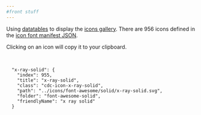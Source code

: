 ```yaml
---
#front stuff
---
```


<html lang="en" class="theme-blue">
<head>
<meta charset="UTF-8">
<title>Datatables Icons - merging categories data into icons data - clipboard</title>
<meta name="viewport" content="width=device-width, initial-scale=1">
<link rel='stylesheet' href='https://www.cdc.gov/TemplatePackage/4.0/assets/vendor/css/bootstrap.css'>
<link rel='stylesheet' href='https://www.cdc.gov/TemplatePackage/4.0/assets/css/app.min.css'>
<link rel='stylesheet' href='https://cdn.datatables.net/v/bs4/dt-1.10.20/cr-1.5.2/kt-2.5.1/sc-2.0.1/datatables.min.css'>
</head>
<body translate="no">
<div class="container d-flex flex-wrap body-wrapper">
<main class="col-12 order-lg-2" role="main" aria-label="Main Content Area">
<p>Using <a href="https://datatables.net/">datatables</a> to display the <a href="https://www.cdc.gov/wcms/4.0/cdc-wp/image-types/standard-icons.html">icons gallery</a>. There are 956 icons defined in the <a href="https://www.cdc.gov/TemplatePackage/4.0/assets/json/cdc_iconfont_manifest.json">icon font manifest JSON</a>.</p>
<div class="alert alert-info col-5" role="alert">
<span class="x32 fill-p cdc-icon-info-circle"></span> Clicking on an icon will copy it to your clipboard.
</div>
<table id="icons"></table>
<pre class="fs0875"><code>
  "x-ray-solid": {
    "index": 955,
    "title": "x-ray-solid",
    "class": "cdc-icon-x-ray-solid",
    "path": "../icons/font-awesome/solid/x-ray-solid.svg",
    "folder": "font-awesome-solid",
    "friendlyName": "x ray solid"
  }
</code>
</pre>
</main>
</div>
<script src='https://www.cdc.gov/TemplatePackage/4.0/assets/vendor/js/jquery.min.js'></script>
<script src='https://www.cdc.gov/TemplatePackage/4.0/assets/vendor/js/bootstrap.bundle.min.js'></script>
<script src='https://www.cdc.gov/TemplatePackage/4.0/assets/js/app.bundle.min.js'></script>
<script src='https://cdn.datatables.net/v/bs4/dt-1.10.20/cr-1.5.2/kt-2.5.1/sc-2.0.1/datatables.min.js'></script>
<script src='https://cdnjs.cloudflare.com/ajax/libs/clipboard.js/2.0.4/clipboard.min.js'></script>
<script>
var icons = 'https://www.cdc.gov/TemplatePackage/4.0/assets/json/cdc_iconfont_manifest.json',
    categories = 'https://www.cdc.gov/TemplatePackage/4.0/assets/json/cdc_iconfont_categories.json';
    
$( function() {
	loadIcons();
} );

function loadIcons() {
	$.ajax( {
		url: icons,
		dataType: 'json',
		crossDomain: true,
		success: function( resp ) {
			// console.log( 'icons loaded', iconobj );
			loadCategories( resp );
		},
		error: function() {
			console.log( 'icon error' );
		}
	} );
}

function loadCategories( icons ) {
	$.ajax( {
		url: categories,
		dataType: 'json',
		crossDomain: true,
		success: function( resp ) {
			var arr = [],
				keyword = '',
				t = '';
			// console.log( 'categories loaded', resp );
			$.each( icons, function( idx, obj ) {
				t = resp.icons[ obj.title ];
				keyword = getSafe( function() {
					return t.keywords;
				}, [] );
				obj.keywords = keyword;
			} );
			// console.log( 'icons with categories', icons );
			loadData( icons );
		},
		error: function() {
			console.log( 'categories error' );
		}
	} );
}

function getSafe( fn, defaultVal ) {
	try {
		return fn();
	} catch ( e ) {
		return defaultVal;
	}
}

function loadData( data ) {
	// console.log( 'data', data )
	var arr = [];
	$.each( data, function( idx, obj ) {
		arr.push( obj )
	} );
	$( '#icons' ).on( 'preInit.dt', function() {
		console.log( 'preInit' );
		// append the output div
		$( this ).after( '<div id="out"></div>' );
	} ).DataTable( {
		data: arr,
		pageLength: 24,
		stateSave: true,
		lengthChange: false,
		columns: [ {
			data: 'index'
		}, {
			data: 'title'
		}, {
			data: 'class'
		}, {
			data: 'path'
		}, {
			data: 'friendlyName'
		}, {
			data: 'keywords'
		} ],
		initComplete: function( settings, json ) {
			console.log( 'initComplete' );
			// hide the table
			$( this ).hide();
			setupClipboard();
		},
		preDrawCallback: function( settings ) {
			console.log( 'preDrawCallback' );
			// empty the output (if it exists) prior to redrawing
			$( '#out' ).empty();
		},
		rowCallback: function( row, data, index ) {
			var opencard = '<div class="col-lg-2 col-12 col-sm-6 col-md-4 mb-2"><div class="card h-100 ds-8" style="border: 1px solid rgba(0,0,0,.125)">',
				openbody = '<div class="card-body text-center">',
				closebody = '</div>',
				closecard = '</div></div>',
				output = '';
			output += '<span class="x32 fill-p ' + data[ 'class' ] + '"></span>';
			output += '<b class="d-block">' + data[ 'friendlyName' ] + '</b>';
			$( '#out' ).append( opencard + openbody + output + closebody + closecard );
		},
		drawCallback: function( settings ) {
			// after the rows (columns) have been generated, wrap them into rows as needed
			var divs = $( '#out > .col-lg-2' );
			for ( var i = 0; i < divs.length; i += 6 ) {
				divs.slice( i, i + 6 ).wrapAll( '<div class="row mb-3"></div>' );
			}
			console.log( 'drawCallback' );
		},
	} );
}

function setupClipboard() {
	new ClipboardJS( '.card', {
		text: function( t ) {
			return $( t ).find( 'span' )[ 0 ].outerHTML;
		}
	} ).on( 'success', function( e ) {
		setTooltip( e.trigger, 'Copied!' );
		hideTooltip( e.trigger );
	} ).on( 'error', function( e ) {
		setTooltip( e.trigger, 'Failed!' );
		hideTooltip( e.trigger );
	} );
	$( '.card' ).tooltip( {
		trigger: 'click',
		placement: 'bottom'
	} );
}

function setTooltip( btn, message ) {
	$( btn ).tooltip( 'hide' ).attr( 'data-original-title', message ).tooltip( 'show' );
}

function hideTooltip( btn ) {
	setTimeout( function() {
		$( btn ).tooltip( 'hide' );
	}, 1000 );
}
    </script>
</body>
</html>
